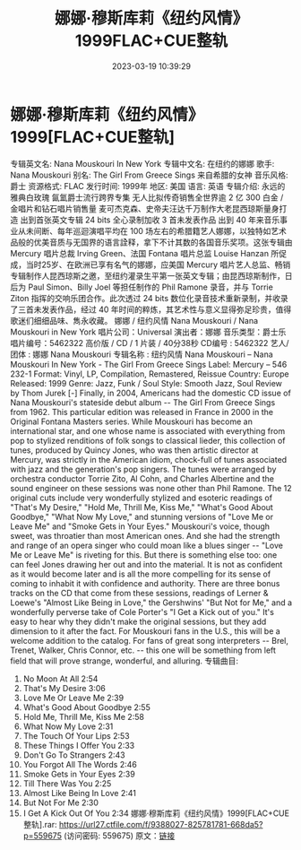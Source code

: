 ﻿---
title: 娜娜·穆斯库莉《纽约风情》1999FLAC+CUE整轨
date: 2023-03-19 10:39:29
categories: 外语音乐
tags: 外语音乐
---
# 娜娜·穆斯库莉《纽约风情》1999[FLAC+CUE整轨]

专辑英文名: Nana Mouskouri In New York
专辑中文名: 在纽约的娜娜
歌手: Nana Mouskouri
别名: The Girl From Greece Sings 来自希腊的女神
音乐风格: 爵士
资源格式: FLAC
发行时间: 1999年
地区: 美国
语言: 英语
专辑介绍:
永远的雅典白玫瑰 氤氳爵士流行跨界专集
无人比拟传奇销售全世界逾 2 亿 300 白金 / 金唱片和钻石唱片销售量
麦可杰克森、史帝夫汪达千万制作大老昆西琼斯量身打造
出到首张英文专辑 24 bits 全心录制加收 3 首未发表作品
出到 40 年来音乐事业从未间断、每年巡迴演唱平均在 100
场左右的希腊籍艺人娜娜，以独特如艺术品般的优美音质与无国界的语言詮释，拿下不计其数的各国音乐奖项。这张专辑由 Mercury 唱片总裁
Irving Green、法国 Fontana 唱片总监 Louise Hanzan
所促成，当时25岁、在欧洲已享有名气的娜娜，应美国 Mercury
唱片艺人总监、畅销专辑制作人昆西琼斯之邀，至纽约灌录生平第一张英文专辑；由昆西琼斯制作，日后为 Paul Simon、Billy
Joel 等担任制作的 Phil Ramone 录音，并与 Torrie Ziton 指挥的交响乐团合作。此次透过 24 bits
数位化录音技术重新录制，并收录了三首未发表作品，经过 40
年时间的粹炼，其艺术性与意义显得弥足珍贵，值得歌迷们细细品味、雋永收藏。
娜娜 / 纽约风情 Nana Mouskouri / Nana Mouskouri in New York
唱片公司：Universal
演出者：娜娜
音乐类型：爵士乐
唱片编号：5462322
高价版 / CD / 1 片装 / 40分38秒
CD编号 : 5462322
艺人/团体 : 娜娜 Nana Mouskouri
专辑名称 : 纽约风情
Nana Mouskouri ‎– Nana Mouskouri In New York - The Girl From
Greece Sings
Label: Mercury ‎– 546 232-1
Format: Vinyl, LP, Compilation, Remastered, Reissue
Country: Europe
Released: 1999
Genre: Jazz, Funk / Soul
Style: Smooth Jazz, Soul
Review by Thom Jurek [-]
Finally, in 2004, Americans had the domestic CD issue of Nana
Mouskouri's stateside debut album -- The Girl From Greece Sings
from 1962. This particular edition was released in France in 2000
in the Original Fontana Masters series. While Mouskouri has become
an international star, and one whose name is associated with
everything from pop to stylized renditions of folk songs to
classical lieder, this collection of tunes, produced by Quincy
Jones, who was then artistic director at Mercury, was strictly in
the American idiom, chock-full of tunes associated with jazz and
the generation's pop singers. The tunes were arranged by orchestra
conductor Torrie Zito, Al Cohn, and Charles Albertine and the sound
engineer on these sessions was none other than Phil Ramone. The 12
original cuts include very wonderfully stylized and esoteric
readings of "That's My Desire," "Hold Me, Thrill Me, Kiss Me,"
"What's Good About Goodbye," "What Now My Love," and stunning
versions of "Love Me or Leave Me" and "Smoke Gets in Your Eyes."
Mouskouri's voice, though sweet, was throatier than most American
ones. And she had the strength and range of an opera singer who
could moan like a blues singer -- "Love Me or Leave Me" is riveting
for this. But there is something else too: one can feel Jones
drawing her out and into the material. It is not as confident as it
would become later and is all the more compelling for its sense of
coming to inhabit it with confidence and authority. There are three
bonus tracks on the CD that come from these sessions, readings of
Lerner & Loewe's "Almost Like Being in Love," the Gershwins'
"But Not for Me," and a wonderfully perverse take of Cole Porter's
"I Get a Kick out of you." It's easy to hear why they didn't make
the original sessions, but they add dimension to it after the fact.
For Mouskouri fans in the U.S., this will be a welcome addition to
the catalog. For fans of great song interpreters -- Brel, Trenet,
Walker, Chris Connor, etc. -- this one will be something from left
field that will prove strange, wonderful, and alluring.
专辑曲目:
01. No Moon At All 2:54
02. That's My Desire 3:06
03. Love Me Or Leave Me 2:39
04. What's Good About Goodbye 2:55
05. Hold Me, Thrill Me, Kiss Me 2:58
06. What Now My Love 2:31
07. The Touch Of Your Lips 2:53
08. These Things I Offer You 2:33
09. Don't Go To Strangers 2:43
10. You Forgot All The Words 2:46
11. Smoke Gets in Your Eyes 2:39
12. Till There Was You 2:25
13. Almost Like Being In Love 2:41
14. But Not For Me 2:30
15. I Get A Kick Out Of You 2:34
娜娜·穆斯库莉《纽约风情》1999[FLAC+CUE整轨].rar: https://url27.ctfile.com/f/9388027-825781781-668da5?p=559675
(访问密码: 559675)
原文：[链接](https://blog.sina.com.cn/s/blog_1647c7e760103111a.html)